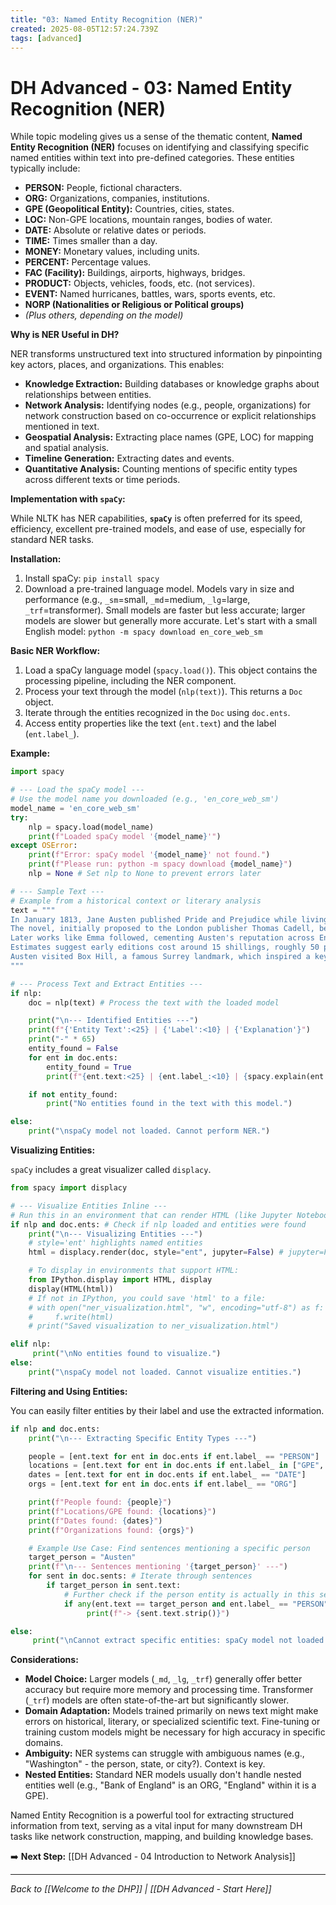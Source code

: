 ```yaml
---
title: "03: Named Entity Recognition (NER)"
created: 2025-08-05T12:57:24.739Z
tags: [advanced]
---
```

# DH Advanced - 03: Named Entity Recognition (NER)

While topic modeling gives us a sense of the thematic content, **Named Entity Recognition (NER)** focuses on identifying and classifying specific named entities within text into pre-defined categories. These entities typically include:

*   **PERSON:** People, fictional characters.
*   **ORG:** Organizations, companies, institutions.
*   **GPE (Geopolitical Entity):** Countries, cities, states.
*   **LOC:** Non-GPE locations, mountain ranges, bodies of water.
*   **DATE:** Absolute or relative dates or periods.
*   **TIME:** Times smaller than a day.
*   **MONEY:** Monetary values, including units.
*   **PERCENT:** Percentage values.
*   **FAC (Facility):** Buildings, airports, highways, bridges.
*   **PRODUCT:** Objects, vehicles, foods, etc. (not services).
*   **EVENT:** Named hurricanes, battles, wars, sports events, etc.
*   **NORP (Nationalities or Religious or Political groups)**
*   *(Plus others, depending on the model)*

**Why is NER Useful in DH?**

NER transforms unstructured text into structured information by pinpointing key actors, places, and organizations. This enables:

*   **Knowledge Extraction:** Building databases or knowledge graphs about relationships between entities.
*   **Network Analysis:** Identifying nodes (e.g., people, organizations) for network construction based on co-occurrence or explicit relationships mentioned in text.
*   **Geospatial Analysis:** Extracting place names (GPE, LOC) for mapping and spatial analysis.
*   **Timeline Generation:** Extracting dates and events.
*   **Quantitative Analysis:** Counting mentions of specific entity types across different texts or time periods.

**Implementation with `spaCy`:**

While NLTK has NER capabilities, **`spaCy`** is often preferred for its speed, efficiency, excellent pre-trained models, and ease of use, especially for standard NER tasks.

**Installation:**

1.  Install spaCy: `pip install spacy`
2.  Download a pre-trained language model. Models vary in size and performance (e.g., `_sm`=small, `_md`=medium, `_lg`=large, `_trf`=transformer). Small models are faster but less accurate; larger models are slower but generally more accurate. Let's start with a small English model:
    `python -m spacy download en_core_web_sm`

**Basic NER Workflow:**

1.  Load a spaCy language model (`spacy.load()`). This object contains the processing pipeline, including the NER component.
2.  Process your text through the model (`nlp(text)`). This returns a `Doc` object.
3.  Iterate through the entities recognized in the `Doc` using `doc.ents`.
4.  Access entity properties like the text (`ent.text`) and the label (`ent.label_`).

**Example:**

```python
import spacy

# --- Load the spaCy model ---
# Use the model name you downloaded (e.g., 'en_core_web_sm')
model_name = 'en_core_web_sm'
try:
    nlp = spacy.load(model_name)
    print(f"Loaded spaCy model '{model_name}'")
except OSError:
    print(f"Error: spaCy model '{model_name}' not found.")
    print(f"Please run: python -m spacy download {model_name}")
    nlp = None # Set nlp to None to prevent errors later

# --- Sample Text ---
# Example from a historical context or literary analysis
text = """
In January 1813, Jane Austen published Pride and Prejudice while living near Alton.
The novel, initially proposed to the London publisher Thomas Cadell, became immensely popular.
Later works like Emma followed, cementing Austen's reputation across England and eventually the world.
Estimates suggest early editions cost around 15 shillings, roughly 50 pounds today according to the Bank of England.
Austen visited Box Hill, a famous Surrey landmark, which inspired a key scene in Emma.
"""

# --- Process Text and Extract Entities ---
if nlp:
    doc = nlp(text) # Process the text with the loaded model

    print("\n--- Identified Entities ---")
    print(f"{'Entity Text':<25} | {'Label':<10} | {'Explanation'}")
    print("-" * 65)
    entity_found = False
    for ent in doc.ents:
        entity_found = True
        print(f"{ent.text:<25} | {ent.label_:<10} | {spacy.explain(ent.label_)}")

    if not entity_found:
        print("No entities found in the text with this model.")

else:
    print("\nspaCy model not loaded. Cannot perform NER.")

```

**Visualizing Entities:**

`spaCy` includes a great visualizer called `displacy`.

```python
from spacy import displacy

# --- Visualize Entities Inline ---
# Run this in an environment that can render HTML (like Jupyter Notebook/Lab)
if nlp and doc.ents: # Check if nlp loaded and entities were found
    print("\n--- Visualizing Entities ---")
    # style='ent' highlights named entities
    html = displacy.render(doc, style="ent", jupyter=False) # jupyter=False returns HTML string

    # To display in environments that support HTML:
    from IPython.display import HTML, display
    display(HTML(html))
    # If not in IPython, you could save 'html' to a file:
    # with open("ner_visualization.html", "w", encoding="utf-8") as f:
    #     f.write(html)
    # print("Saved visualization to ner_visualization.html")

elif nlp:
     print("\nNo entities found to visualize.")
else:
    print("\nspaCy model not loaded. Cannot visualize entities.")

```

**Filtering and Using Entities:**

You can easily filter entities by their label and use the extracted information.

```python
if nlp and doc.ents:
    print("\n--- Extracting Specific Entity Types ---")

    people = [ent.text for ent in doc.ents if ent.label_ == "PERSON"]
    locations = [ent.text for ent in doc.ents if ent.label_ in ["GPE", "LOC"]] # GPE=GeoPolitical, LOC=Location
    dates = [ent.text for ent in doc.ents if ent.label_ == "DATE"]
    orgs = [ent.text for ent in doc.ents if ent.label_ == "ORG"]

    print(f"People found: {people}")
    print(f"Locations/GPE found: {locations}")
    print(f"Dates found: {dates}")
    print(f"Organizations found: {orgs}")

    # Example Use Case: Find sentences mentioning a specific person
    target_person = "Austen"
    print(f"\n--- Sentences mentioning '{target_person}' ---")
    for sent in doc.sents: # Iterate through sentences
        if target_person in sent.text:
            # Further check if the person entity is actually in this sentence
            if any(ent.text == target_person and ent.label_ == "PERSON" for ent in sent.ents):
                 print(f"-> {sent.text.strip()}")

else:
     print("\nCannot extract specific entities: spaCy model not loaded or no entities found.")

```

**Considerations:**

*   **Model Choice:** Larger models (`_md`, `_lg`, `_trf`) generally offer better accuracy but require more memory and processing time. Transformer (`_trf`) models are often state-of-the-art but significantly slower.
*   **Domain Adaptation:** Models trained primarily on news text might make errors on historical, literary, or specialized scientific text. Fine-tuning or training custom models might be necessary for high accuracy in specific domains.
*   **Ambiguity:** NER systems can struggle with ambiguous names (e.g., "Washington" - the person, state, or city?). Context is key.
*   **Nested Entities:** Standard NER models usually don't handle nested entities well (e.g., "Bank of England" is an ORG, "England" within it is a GPE).

Named Entity Recognition is a powerful tool for extracting structured information from text, serving as a vital input for many downstream DH tasks like network construction, mapping, and building knowledge bases.

➡️ **Next Step:** [[DH Advanced - 04 Introduction to Network Analysis]]

---

*Back to [[Welcome to the DHP]] | [[DH Advanced - Start Here]]*